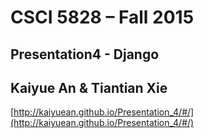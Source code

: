 # CSCI 5828 – Fall 2015

## Presentation4 - Django

## Kaiyue An & Tiantian Xie

[http://kaiyuean.github.io/Presentation_4/#/](http://kaiyuean.github.io/Presentation_4/#/)
